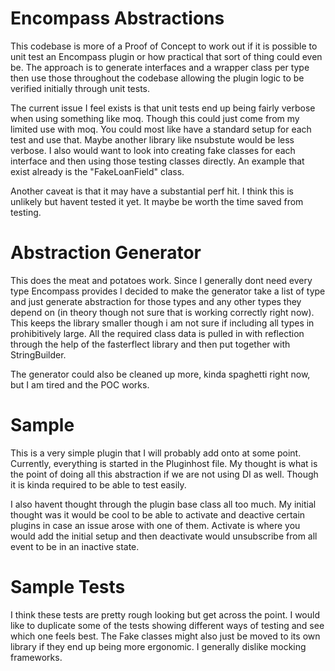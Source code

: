 # Encompass Abstractions

This codebase is more of a Proof of Concept to work out if it is possible to unit test an Encompass plugin or how practical that sort of thing could even be. The approach is to generate interfaces and a wrapper class per type then use those throughout the codebase allowing the plugin logic to be verified initially through unit tests.

The current issue I feel exists is that unit tests end up being fairly verbose when using something like moq. Though this could just come from my limited use with moq. You could most like have a standard setup for each test and use that. Maybe another library like nsubstute would be less verbose. I also would want to look into creating fake classes for each interface and then using those testing classes directly. An example that exist already is the "FakeLoanField" class.

Another caveat is that it may have a substantial perf hit. I think this is unlikely but havent tested it yet. It maybe be worth the time saved from testing.

# Abstraction Generator

This does the meat and potatoes work. Since I generally dont need every type Encompass provides I decided to make the generator take a list of type and just generate abstraction for those types and any other types they depend on (in theory though not sure that is working correctly right now). This keeps the library smaller though i am not sure if including all types in prohibitively large. All the required class data is pulled in with reflection through the help of the fasterflect library and then put together with StringBuilder.

The generator could also be cleaned up more, kinda spaghetti right now, but I am tired and the POC works.

# Sample

This is a very simple plugin that I will probably add onto at some point. Currently, everything is started in the Pluginhost file. My thought is what is the point of doing all this abstraction if we are not using DI as well. Though it is kinda required to be able to test easily.

I also havent thought through the plugin base class all too much. My initial thought was it would be cool to be able to activate and deactive certain plugins in case an issue arose with one of them. Activate is where you would add the initial setup and then deactivate would unsubscribe from all event to be in an inactive state.

# Sample Tests

I think these tests are pretty rough looking but get across the point. I would like to duplicate some of the tests showing different ways of testing and see which one feels best. The Fake classes might also just be moved to its own library if they end up being more ergonomic. I generally dislike mocking frameworks.

